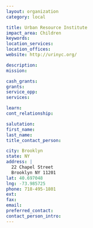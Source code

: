 ```yaml
---
layout: organization
category: local

title: Urban Resource Institute
impact_area: Children
keywords: 
location_services: 
location_offices: 
website: http://urinyc.org/

description: 
mission: 

cash_grants: 
grants: 
service_opp: 
services: 

learn: 
cont_relationship: 

salutation: 
first_name: 
last_name: 
title_contact_person: 

city: Brooklyn
state: NY
address: |
  22 Chapel Street    
  Brooklyn NY 11201
lat: 40.697048
lng: -73.985725
phone: 718-495-1801
ext: 
fax: 
email: 
preferred_contact: 
contact_person_intro: 
---
```

